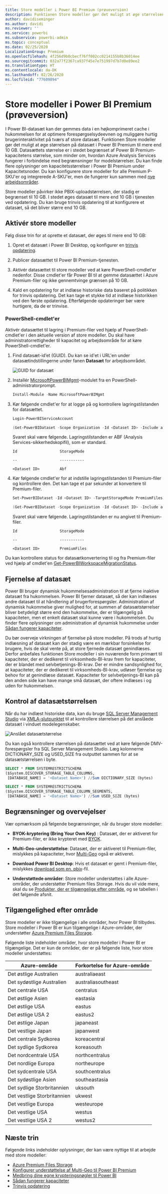 ```yaml
---
title: Store modeller i Power BI Premium (prøveversion)
description: Funktionen Store modeller gør det muligt at øge størrelsen på datasæt i Power BI Premium til mere end 10 GB.
author: davidiseminger
ms.author: davidi
ms.reviewer: ''
ms.service: powerbi
ms.subservice: powerbi-admin
ms.topic: conceptual
ms.date: 02/25/2020
LocalizationGroup: Premium
ms.openlocfilehash: 4f256d9b0cbecf76ff002cc0214155b8b36014ee
ms.sourcegitcommit: 032a77f2367ca937f45e7e751997d7b7d0e89ee2
ms.translationtype: HT
ms.contentlocale: da-DK
ms.lasthandoff: 02/26/2020
ms.locfileid: "77609894"
---
```

# <a name="large-models-in-power-bi-premium-preview"></a>Store modeller i Power BI Premium (prøveversion)

I Power BI-datasæt kan der gemmes data i en højkomprimeret cache i hukommelsen for at optimere forespørgselsydeevnen og muliggøre hurtig brugerinteraktivitet på tværs af store datasæt. Funktionen Store modeller gør det muligt at øge størrelsen på datasæt i Power BI Premium til mere end 10 GB. Datasættets størrelse er i stedet begrænset af Power BI Premium-kapacitetens størrelse, som minder om, hvordan Azure Analysis Services fungerer i forbindelse med begrænsninger for modelstørrelser. Du kan finde flere oplysninger om kapacitetsstørrelser i Power BI Premium under Kapacitetsnoder. Du kan konfigurere store modeller for alle Premium P-SKU'er og integrerede A-SKU'er, men de fungerer kun sammen med [nye arbejdsområder](service-create-the-new-workspaces.md).

Store modeller påvirker ikke PBIX-uploadstørrelsen, der stadig er begrænset til 10 GB. I stedet øges datasæt til mere end 10 GB i tjenesten ved opdatering. Du kan bruge trinvis opdatering til at konfigurere et datasæt, så det bliver større end 10 GB.

## <a name="enable-large-models"></a>Aktivér store modeller

Følg disse trin for at oprette et datasæt, der øges til mere end 10 GB:

1. Opret et datasæt i Power BI Desktop, og konfigurer en [trinvis opdatering](service-premium-incremental-refresh.md).

1. Publicer datasættet til Power BI Premium-tjenesten.

1. Aktivér datasættet til store modeller ved at køre PowerShell-cmdlet'er nedenfor. Disse cmdlet'er får Power BI til at gemme datasættet i Azure Premium-filer og ikke gennemtvinge grænsen på 10 GB.

1. Kald en opdatering for at indlæse historiske data baseret på politikken for trinvis opdatering. Det kan tage et stykke tid at indlæse historikken ved den første opdatering. Efterfølgende opdateringer bør være hurtigere, da de er trinvise.

### <a name="powershell-cmdlets"></a>PowerShell-cmdlet'er

Aktivér datasættet til lagring i Premium-filer ved hjælp af PowerShell-cmdlet'er i den aktuelle version af store modeller. Du skal have administratorrettigheder til kapacitet og arbejdsområde for at køre PowerShell-cmdlet'er.

1. Find datasæt-id’et (GUID). Du kan se id'et i URL'en under datasætindstillingerne under fanen **Datasæt** for arbejdsområdet.

    ![GUID for datasæt](media/service-premium-large-models/dataset-guid.png)

1. Installér [MicrosoftPowerBIMgmt](/powershell/module/microsoftpowerbimgmt.data/)-modulet fra en PowerShell-administratorprompt.

    ```powershell
    Install-Module -Name MicrosoftPowerBIMgmt
    ```

1. Kør følgende cmdlet'er for at logge på og kontrollere lagringstilstanden for datasættet.

    ```powershell
    Login-PowerBIServiceAccount

    (Get-PowerBIDataset -Scope Organization -Id <Dataset ID> -Include actualStorage).ActualStorage
    ```

    Svaret skal være følgende. Lagringstilstanden er ABF (Analysis Services-sikkerhedskopifil), som er standard.

    ```
    Id                   StorageMode

    --                   -----------

    <Dataset ID>         Abf
    ```

1. Kør følgende cmdlet'er for at indstille lagringstilstanden til Premium-filer og kontrollere den. Det kan tage et par sekunder at konvertere til Premium-filer.

    ```powershell
    Set-PowerBIDataset -Id <Dataset ID> -TargetStorageMode PremiumFiles

    (Get-PowerBIDataset -Scope Organization -Id <Dataset ID> -Include actualStorage).ActualStorage
    ```

    Svaret skal være følgende. Lagringstilstanden er nu angivet til Premium-filer.

    ```
    Id                   StorageMode
    
    --                   -----------
    
    <Dataset ID>         PremiumFiles
    ```

Du kan kontrollere status for datasætkonvertering til og fra Premium-filer ved hjælp af cmdlet'en [Get-PowerBIWorkspaceMigrationStatus](/powershell/module/microsoftpowerbimgmt.workspaces/get-powerbiworkspacemigrationstatus).

## <a name="dataset-eviction"></a>Fjernelse af datasæt

Power BI bruger dynamisk hukommelsesadministration til at fjerne inaktive datasæt fra hukommelsen. Power BI fjerner datasæt, så der kan indlæses andre datasæt til at håndtering af brugerforespørgsler. Administration af dynamisk hukommelse giver mulighed for, at summen af datasætstørrelser bliver betydeligt større end den hukommelse, der er tilgængelig på kapaciteten, men et enkelt datasæt skal kunne være i hukommelsen. Du finder flere oplysninger om administration af dynamisk hukommelse under [Sådan fungerer kapaciteter](service-premium-what-is.md#how-capacities-function).

Du bør overveje virkningen af fjernelse på store modeller. På trods af hurtig indlæsning af datasæt kan der stadig være en mærkbar forsinkelse for brugere, hvis de skal vente på, at store fjernede datasæt genindlæses. Derfor anbefales funktionen Store modeller i sin nuværende form primært til kapaciteter, der er dedikeret til virksomheds-BI-krav frem for kapaciteter, der er blandet med selvbetjenings-BI-krav. Der er mindre sandsynlighed for, at kapaciteter, der er dedikeret til virksomheds-BI-krav, udløser fjernelse og behov for at genindlæse datasæt. Kapaciteter for selvbetjenings-BI kan på den anden side kan have mange små datasæt, der oftere indlæses i og uden for hukommelsen.

## <a name="checking-dataset-size"></a>Kontrol af datasætstørrelsen

Når du har indlæst historiske data, kan du bruge [SQL Server Management Studio](https://docs.microsoft.com/sql/ssms/download-sql-server-management-studio-ssms) via [XMLA-slutpunktet](service-premium-connect-tools.md) til at kontrollere størrelsen på det anslåede datasæt i vinduet modelegenskaber.

![Anslået datasætstørrelse](media/service-premium-large-models/estimated-dataset-size.png)

Du kan også kontrollere størrelsen på datasættet ved at køre følgende DMV-forespørgsler fra SQL Server Management Studio. Læg kolonnerne DICTIONARY\_SIZE og USED\_SIZE fra outputtet sammen for at se datasætstørrelsen i byte.

```sql
SELECT * FROM SYSTEMRESTRICTSCHEMA
($System.DISCOVER_STORAGE_TABLE_COLUMNS,
 [DATABASE_NAME] = '<Dataset Name>') //Sum DICTIONARY_SIZE (bytes)

SELECT * FROM SYSTEMRESTRICTSCHEMA
($System.DISCOVER_STORAGE_TABLE_COLUMN_SEGMENTS,
 [DATABASE_NAME] = '<Dataset Name>') //Sum USED_SIZE (bytes)
```

## <a name="limitations-and-considerations"></a>Begrænsninger og overvejelser

Vær opmærksom på følgende begrænsninger, når du bruger store modeller:

- **BYOK-kryptering (Bring Your Own Key)** : Datasæt, der er aktiveret for Premium-filer, er ikke krypteret med [BYOK](service-encryption-byok.md).
- **Multi-Geo-understøttelse**: Datasæt, der er aktiveret til Premium-filer, mislykkes på kapaciteter, hvor [Multi-Geo](service-admin-premium-multi-geo.md) også er aktiveret.

- **Download Power BI Desktop**: Hvis et datasæt er gemt i Premium-filer, mislykkes [download som en. pbix](service-export-to-pbix.md)-fil.
- **Understøttede områder**: Store modeller understøttes i alle Azure-områder, der understøtter Premium files Storage. Hvis du vil vide mere, skal du se [Produkter, der er tilgængelige efter område](https://azure.microsoft.com/global-infrastructure/services/?products=storage), og se tabellen i det følgende afsnit.


## <a name="availability-in-regions"></a>Tilgængelighed efter område

Store modeller er ikke tilgængelige i alle områder, hvor Power BI tilbydes. Store modeller i Power BI er kun tilgængelige i Azure-områder, der understøtter [Azure Premium Files Storage](https://docs.microsoft.com/azure/storage/files/storage-files-planning#file-share-performance-tiers).

Følgende liste indeholder områder, hvor store modeller i Power BI er tilgængelige. Det er kun de områder, der er på følgende liste, hvor store modeller understøttes:


|Azure-område  |Forkortelse for Azure-område  |
|---------|---------|
|Det østlige Australien     | australiaeast        |
|Det sydøstlige Australien     | australiasoutheast        |
|Det centrale USA     | centralus        |
|Det østlige Asien     | eastasia        |
|Det østlige USA     | eastus        |
|Det østlige USA 2     | eastus2        |
|Det østlige Japan     | japaneast        |
|Det vestlige Japan     | japanwest        |
|Det centrale Sydkorea     | koreacentral        |
|Det sydlige Sydkorea     | koreasouth        |
|Det nordcentrale USA     | northcentralus        |
|Det nordlige Europa     | northeurope        |
|Det sydcentrale USA     | southcentralus        |
|Det sydøstlige Asien     | southeastasia        |
|Det sydlige Storbritannien     | uksouth        |
|Det vestlige Storbritannien     | ukwest        |
|Det vestlige Europa     | westeurope        |
|Det vestlige USA     | westus        |
|Det vestlige USA 2     | westus2        |



## <a name="next-steps"></a>Næste trin

Følgende links indeholder oplysninger, der kan være nyttige til at arbejde med store modeller:

* [Azure Premium Files Storage](https://docs.microsoft.com/azure/storage/files/storage-files-planning#file-share-performance-tiers)
* [Konfigurer understøttelse af Multi-Geo til Power BI Premium](service-admin-premium-multi-geo.md)
* [Medbring dine egne krypteringsnøgler til Power BI](service-encryption-byok.md)
* [Sådan fungerer kapaciteter](service-premium-what-is.md#how-capacities-function)
* [Trinvis opdatering](service-premium-incremental-refresh.md)